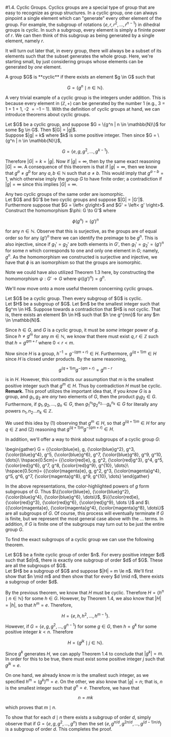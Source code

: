 <style>
.md-content {
    max-width: 80em;
}
</style>
#1.4. Cyclic Groups.
Cyclics groups are a special type of group that are easy to
recognize as group structures. In a cyclic group, one can always
pinpoint a single element which can "generate" every other element
of the group. For example, the subgroup of rotations $\{e, r, r^2,
\dots, r^{n-1}\}$ in dihedral groups
is cyclic. In such a subgroup, every element is simply a fininte
power of $r$. We can then think of this subgroup as
being generated by a single element, namely $r$.

It will turn out later that, in every group, there will always be
a subset of its elements such that the subset generates the whole
group. Here, we're starting small, by just considering groups
whose elements can be generated by *one* element.


<span style="display:block" class="definition">
A group $G$ is **cyclic** if there exists an element $g
\in G$ such that 

$$
G = \{g^n \mid n \in \mathbb{N}\}.
$$

</span>

A very trivial example of a cyclic group is the integers under
addition. This is because every element in $(\mathbb{Z}, +)$ can
be generated by the number 1 (e.g., 3 = 1 + 1 + 1, -2 $= -1 -1$).
With the definition of cyclic groups at hand, we can introduce
theorems about cyclic groups.


<span style="display:block" class="theorem">
Let $G$ be a cyclic group, and suppose $G = \{g^n 
| n \in \mathbb{N}\}$ for some $g \in G$. Then $|G| = |g|$.
</span>


<span style="display:block" class="proof">
Suppose $|g| = k$ where $k$ is some positive integer. Then 
since $G = \{g^n | n \in \mathbb{N}\}$, 

$$
G = \{e, g, g^2, \dots, g^{k-1}\}.
$$

Therefore $|G| = k = |g|$. Now if $|g| = \infty$, then 
by the same exact reasoning $|G| = \infty$.
</span>
A consequence of this theorem is that if $|g| = \infty$, then we
know that $g^a \ne g^b$ for any $a, b \in \mathbb{N}$ such that $a
\ne b$. This would imply that $g^{a - b} = 1$, which otherwise 
imply the group $G$ to have finite order; a contradiction if $|g|
= \infty$ since this implies $|G| = \infty$.


<span style="display:block" class="theorem">
Any two cyclic groups of the same order are isomorphic.
</span>


<span style="display:block" class="proof">
Let $G$ and $G'$ be two cyclic groups and suppose $|G| =
|G'|$. Furthermore suppose that $G = \left< g\right>$ and $G'
= \left< g' \right>$. Construct the homomorphism $\phi: G \to
G'$ where 

$$
\phi(g^n) = (g')^n
$$

for any $n \in \mathbb{N}$. Observe that this is surjective, as
the groups are of equal order so for any $(g')^n$ there we can
identify the preimage to be $g^n$. This is also injective,
since if $g_1' = g_2'$ are both elements in $G'$, then $g_1' =
g_2' = (g')^n$ for some $n$ which corresponds to one and only
one element in $G$; namely, $g^n$.
As the homomorphism we constructed is surjective and
injective, we have that $\phi$ is an isomorphism so that the
groups are isomorphic.

Note we could have also utilized Theorem 1.3 here, by constructing
the homomorphism $\psi: G' \to G$ where $\psi((g')^n) = g^n$.

</span>

We'll now move onto a more useful theorem concerning cyclic groups.


<span style="display:block" class="theorem">
Let $G$ be a cyclic group. Then every subgroup of $G$ is cyclic.
</span>


<span style="display:block" class="proof">
Let $H$ be a subgroup of $G$.
Let $m$ be the smallest integer such that $g^m \in H$. Suppose
towards a contradiction that $H$ is not cyclic. That is, there
exists an element $h \in H$ such that $h \ne g^{mn}$ for any
$m \in \mathbb{N}$. 

Since $h \in G$, and $G$ is a cyclic group, it must be *some*
integer power of $g$. Since $h \ne g^m$ for any $m \in
\mathbb{N}$, 
we know that
there must exist $q, r \in \mathbb{Z}$ such that $h
= g^{qm + r}$ where $0 < r < m$. 

Now since $H$ is a group, $h^{-1} = g^{-(qm + r)} \in H$.
Furthermore, $g^{(q+1)m} \in H$ since $H$ is closed under
products. By the same reasoning,

$$
g^{(q+1)m}g^{-(qm + r)} = g^{m-r}
$$

is in $H$. However, this contradicts our assumption that $m$
is the smallest positive integer such that $g^m \in H$. Thus
by contradiction $H$ must be cyclic. 
</span>
**Remark.**
This proof utilizes the important idea that, if you *know* $G$ is
a group, and $g_1, g_2$ are *any* two elements of $G$, then
the product $g_1g_2 \in G$. Furthermore, if $g_1, g_2, \dots, g_n
\in G$, then $g_1^{n_1}g_2^{n_2}\cdots g_k^{n_k} \in G$ for
literally any powers $n_1, n_2 \dots n_k \in \mathbb{Z}$. 

We used this idea by (1) observing that $g^m \in H$, so that
$g^{(q+1)m} \in H$ for any $q \in \mathbb{Z}$ and (2) reasoning
that $g^{(q+1)m}g^{-(qm + r)} \in H$.

In addition, we'll offer a way to think about subgroups of a
cyclic group $G$:

\begin{gather}
G = \{{\color{blue}e}, g, {\color{blue}g^2}, g^3, {\color{blue}g^4}, g^5, {\color{blue}g^6}, g^7, {\color{blue}g^8}, g^9, g^10, \dots\}\\
\hspace{0.5cm}= \{{\color{red}e}, g, g^2, {\color{red}g^3}, g^4, g^5, {\color{red}g^6}, g^7, g^8, {\color{red}g^9}, g^{10}, \dots\}\\
\hspace{0.5cm}= \{{\color{magenta}e}, g, g^2, g^3, {\color{magenta}g^4}, g^5, g^6, g^7, {\color{magenta}g^8}, g^9, g^{10}, \dots\}
\end{gather}

In the above representations, the color-highlighted powers of $g$
form subgroups of $G$. Thus $\{{\color{blue}e}, {\color{blue}g^2},
{\color{blue}g^4}, {\color{blue}g^6}, \dots\}$, 
$\{{\color{red}e}, {\color{red}g^3},
{\color{red}g^6}, {\color{red}g^9}, \dots \}$ and $\{{\color{magenta}e}, {\color{magenta}g^4},
{\color{magenta}g^8}, \dots\}$ are
all subgroups of $G$. Of course, this process will eventually terminate if
$G$ is finite, but we represent the most general case above with
the $\dots$ terms. In addition, if $G$ is finite one of the
subgroups may turn out to be just the entire group $G$. 

To find the exact subgroups of a cyclic group we can use the
following theorem. 


<span style="display:block" class="theorem">
Let $G$ be a finite cyclic group of order $n$. For every positive
integer $d$ such that $d|n$, there is exactly one subgroup of
order $d$ of $G$. These are all the subgroups of $G$. 
</span> 


<span style="display:block" class="proof">
Let $H$ be a subgroup of $G$ and suppose
$|H| = m \le n$. We'll first show that $n \mid m$ and then
show that for every $d \mid n$, there exists a subgroup of
order $d$.

By the previous theorem, we
know that $H$ must be cyclic. Therefore $H = \{h^n \mid n \in
\mathbb{N}\}$ for some $h \in G$. However, by Theorem 1.4, we
also know that $|H| = |h|$, so that $h^m = e$. Therefore, 

$$
H = \{e, h, h^2, \dots, h^{m-1}\}.
$$
 
However, if $G = \{e, g, g^2, \dots, g^{n-1}\}$ for some $g \in G$, then $h = g^k$ for some
positive integer
$k < n$. Therefore 

$$
H = \{g^{jk} \mid j \in \mathbb{N}\}.
$$

Since $g^k$ generates $H$, we can apply Theorem 1.4 to
conclude that $|g^k| = m$. In order for this to be true, there must
exist some positive integer $j$ such that $g^{jk} = e$.

On one hand, we already know $m$ is the smallest such integer, as
we specified $h^m = (g^k)^m = e$. On the other, we also know
that $|g| = n$; that is, $n$ is the smallest integer such that
$g^n = e$. Therefore, we have that 

$$
n = mk
$$

which proves that $m \mid n$. 

To show that for each $d \mid n$ there exists a subgroup of
order $d$, simply observe that if $G = \{e, g, g^2, \dots ,
g^n\}$ then the set $\{e, g^{n/d}, g^{2n/d}, \dots,
g^{(d-1)n/d}\}$ is a subgroup of order $d$. This completes the
proof.
</span>




<script src="../../mathjax_helper.js"></script>